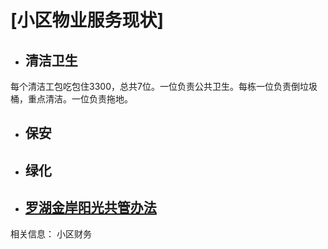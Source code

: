 
# [小区物业服务现状]



- ## 清洁卫生
每个清洁工包吃包住3300，总共7位。一位负责公共卫生。每栋一位负责倒垃圾桶，重点清洁。一位负责拖地。



- ## 保安
- ## 绿化
- ## [罗湖金岸阳光共管办法](./management)

相关信息：
小区财务




<!--

# [业主寻找组织](/contact)
# 小区物业服务情况

- ## [罗湖金岸物业管理服务合同补充协议](/document/罗湖金岸物业管理服务合同补充协议.pdf)

## 清洁卫生

## 电梯

-->


